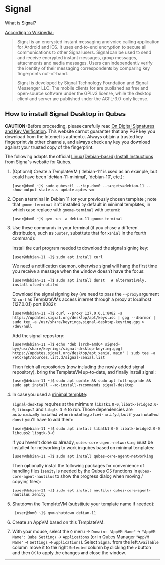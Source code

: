 
Signal
======

What is [Signal]?

[According to Wikipedia:][signal-wikipedia]

> Signal is an encrypted instant messaging and voice calling application
> for Android and iOS. It uses end-to-end encryption to secure all
> communications to other Signal users. Signal can be used to send and receive
> encrypted instant messages, group messages, attachments and media messages.
> Users can independently verify the identity of their messaging correspondents
> by comparing key fingerprints out-of-band.
> 
> Signal is developed by Signal Technology Foundation and Signal Messenger LLC.
> The mobile clients for  are published as free and open-source software under
> the GPLv3 license, while the desktop client and server are published under the
> AGPL-3.0-only license.

How to install Signal Desktop in Qubes
--------------------------------------

**CAUTION:** Before proceeding, please carefully read [On Digital Signatures and Key Verification][qubes-verifying-signatures].
This website cannot guarantee that any PGP key you download from the Internet is authentic.
Always obtain a trusted key fingerprint via other channels, and always check any key you download against your trusted copy of the fingerprint.

The following adapts the official [Linux (Debian-based) Install Instructions][signal-debian-instructions] from Signal's website for Qubes.

1. (Optional) Create a TemplateVM ('debian-11' is used as an example, but could have been 'debian-11-minimal', 'debian-10', etc.):

       [user@dom0 ~]$ sudo qubesctl --skip-dom0 --targets=debian-11 --show-output state.sls update.qubes-vm

2. Open a terminal in Debian 11 (or your previously chosen template ; note that `gnome-terminal` isn't installed by default in minimal templates, in which case replace with `gnome-terminal` with `uxterm`):

       [user@dom0 ~]$ qvm-run -a debian-11 gnome-terminal
       
3. Use these commands in your terminal (if you chose a different distribution, such as `buster`, substitute that for `xenial` in the fourth command):

    Install the curl program needed to download the signal signing key:

       [user@debian-11 ~]$ sudo apt install curl

    We need a notification daemon, otherwise signal will hang the first time you receive a message when the window doesn’t have the focus:
  
       [user@debian-11 ~]$ sudo apt install dunst	# alternatively, install xfce4-notifyd

    Download the signal signing key (we need to pass the `--proxy` argument to `curl` as TemplateVMs access internet through a proxy at localhost (127.0.0.1) port 8082):

       [user@debian-11 ~]$ curl --proxy 127.0.0.1:8082 -s https://updates.signal.org/desktop/apt/keys.asc | gpg --dearmor | sudo tee -a /usr/share/keyrings/signal-desktop-keyring.gpg > /dev/null

    Add the signal repository:
  
       [user@debian-11 ~]$ echo 'deb [arch=amd64 signed-by=/usr/share/keyrings/signal-desktop-keyring.gpg] https://updates.signal.org/desktop/apt xenial main' | sudo tee -a /etc/apt/sources.list.d/signal-xenial.list

    Then fetch all repositories (now including the newly added signal repository), bring the TemplateVM up-to-date, and finally install signal:

       [user@debian-11 ~]$ sudo apt update && sudo apt full-upgrade && sudo apt install --no-install-recommends signal-desktop

4. In case you used a [minimal template]:

    `signal-desktop` requires at the minimum `libatk1.0-0`, `libatk-bridge2.0-0`, `libcups2` and `libgtk-3-0` to run. Those dependencies are automatically installed when installing `xfce4-notifyd`, but if you installed `dunst` you'll have to add them:

       [user@debian-11 ~]$ sudo apt install libatk1.0-0 libatk-bridge2.0-0 libcups2 libgtk-3-0

    If you haven't done so already, `qubes-core-agent-networking` must be installed for networking to work in qubes based on minimal templates:

       [user@debian-11 ~]$ sudo apt install qubes-core-agent-networking

    Then optionally install the following packages for convenience of handling files (`zenity` is needed by the Qubes OS functions in `qubes-core-agent-nautilus` to show the progress dialog when moving / copying files):

       [user@debian-11 ~]$ sudo apt install nautilus qubes-core-agent-nautilus zenity

5. Shutdown the TemplateVM (substitute your template name if needed):

        [user@dom0 ~]$ qvm-shutdown debian-11
        
6. Create an AppVM based on this TemplateVM.

7. With your mouse, select the `Q` menu -> `Domain: "AppVM Name"` -> `"AppVM Name": Qube Settings` -> `Applications` (or in Qubes Manager `"AppVM Name"` -> `Settings` -> `Applications`). Select `Signal` from the left `Available` column, move it to the right `Selected` column by clicking the `>` button and then `OK` to apply the changes and close the window.

-----

[qubes-verifying-signatures]: https://www.qubes-os.org/security/verifying-signatures/
[Signal]: https://signal.org/
[signal-debian-instructions]: https://www.signal.org/download/linux/
[signal-wikipedia]: https://en.wikipedia.org/wiki/Signal_(software)
[shortcut]: https://support.whispersystems.org/hc/en-us/articles/216839277-Where-is-Signal-Desktop-on-my-computer-
[shortcut-desktop]: https://www.qubes-os.org/doc/managing-appvm-shortcuts/#tocAnchor-1-1-1
[message]: https://groups.google.com/d/msg/qubes-users/rMMgeR-KLbU/XXOFri26BAAJ
[mailing list]: https://www.qubes-os.org/support/
[minimal template]: https://www.qubes-os.org/doc/templates/minimal/
